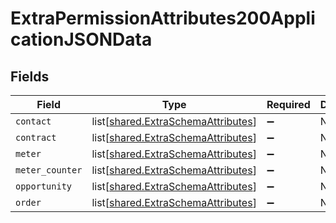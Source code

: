 # ExtraPermissionAttributes200ApplicationJSONData


## Fields

| Field                                                                              | Type                                                                               | Required                                                                           | Description                                                                        |
| ---------------------------------------------------------------------------------- | ---------------------------------------------------------------------------------- | ---------------------------------------------------------------------------------- | ---------------------------------------------------------------------------------- |
| `contact`                                                                          | list[[shared.ExtraSchemaAttributes](../../models/shared/extraschemaattributes.md)] | :heavy_minus_sign:                                                                 | N/A                                                                                |
| `contract`                                                                         | list[[shared.ExtraSchemaAttributes](../../models/shared/extraschemaattributes.md)] | :heavy_minus_sign:                                                                 | N/A                                                                                |
| `meter`                                                                            | list[[shared.ExtraSchemaAttributes](../../models/shared/extraschemaattributes.md)] | :heavy_minus_sign:                                                                 | N/A                                                                                |
| `meter_counter`                                                                    | list[[shared.ExtraSchemaAttributes](../../models/shared/extraschemaattributes.md)] | :heavy_minus_sign:                                                                 | N/A                                                                                |
| `opportunity`                                                                      | list[[shared.ExtraSchemaAttributes](../../models/shared/extraschemaattributes.md)] | :heavy_minus_sign:                                                                 | N/A                                                                                |
| `order`                                                                            | list[[shared.ExtraSchemaAttributes](../../models/shared/extraschemaattributes.md)] | :heavy_minus_sign:                                                                 | N/A                                                                                |